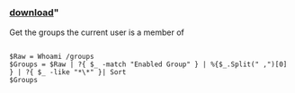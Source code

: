 ﻿---
pid:            2406
parent:         0
children:       
poster:         JosVerl
title:          
date:           2010-12-14 06:57:27
format:         posh
---

# 

### [download](2406.ps1)"

Get the groups the current user is a member of 

```posh

$Raw = Whoami /groups
$Groups = $Raw | ?{ $_ -match "Enabled Group" } | %{$_.Split(" ,")[0] } | ?{ $_ -like "*\*" }| Sort 
$Groups

```
